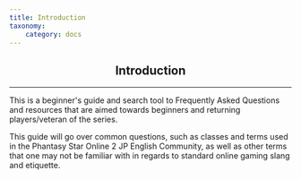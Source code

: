```yaml
---
title: Introduction
taxonomy:
    category: docs
---
```


<div style="text-align:center"><h2><strong>Introduction</strong></h2></div>
<hr>

This is a beginner's guide and search tool to Frequently Asked Questions and resources that are aimed towards beginners and returning players/veteran of the series.

This guide will go over common questions, such as classes and terms used in the Phantasy Star Online 2 JP English Community, as well as other terms that one may not be familiar with in regards to standard online gaming slang and etiquette.